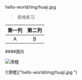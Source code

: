 hello-world/img/huaji.jpg 
> 表格练习  

|第一列 |第二列 |
|:--------------:|:--------------:|
| A | B |

####图片

![滑稽]("https://raw.githubusercontent.com/liuzhengjie/hello-world/master/img/huaji.jpg")

![滑稽]("hello-world/img/huaji.jpg ")
